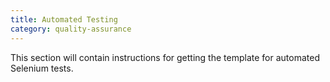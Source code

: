 ```yaml
---
title: Automated Testing
category: quality-assurance
---
```



This section will contain instructions for getting the template for automated Selenium tests.

